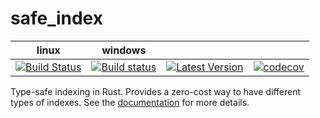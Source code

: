 # safe_index

| linux | windows |     |     |
|:-----:|:-------:|:---:|:---:|
| [![Build Status](https://travis-ci.org/AdrienChampion/safe_index.svg?branch=master)](https://travis-ci.org/AdrienChampion/safe_index) | [![Build status](https://ci.appveyor.com/api/projects/status/db247pe2jp9uo9cs?svg=true)](https://ci.appveyor.com/project/AdrienChampion/safe_index) | [![Latest Version](https://img.shields.io/crates/v/safe_index.svg)](https://crates.io/crates/safe_index) | [![codecov](https://codecov.io/gh/AdrienChampion/safe_index/branch/master/graph/badge.svg)](https://codecov.io/gh/AdrienChampion/safe_index) |

Type-safe indexing in Rust. Provides a zero-cost way to have different types of indexes. See the [documentation] for more details.

[documentation]: https://docs.rs/safe_index (safe_index's documentation)
